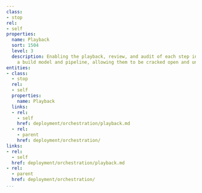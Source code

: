 ```yaml
---
class:
- stop
rel:
- self
properties:
  name: Playback
  sort: 1504
  level: 3
  description: Enabling the playback, review, and audit of each step involved with
    a build model and pipeline, allowing them to be cracked open and understood.
entities:
- class:
  - stop
  rel:
  - self
  properties:
    name: Playback
  links:
  - rel:
    - self
    href: deployment/orchestration/playback.md
  - rel:
    - parent
    href: deployment/orchestration/
links:
- rel:
  - self
  href: deployment/orchestration/playback.md
- rel:
  - parent
  href: deployment/orchestration/
...
```

